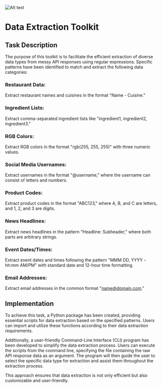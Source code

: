 ![Alt text](image.png)
# Data Extraction Toolkit
## Task Description
The purpose of this toolkit is to facilitate the efficient extraction of diverse data types from messy API responses using regular expressions. Specific patterns have been identified to match and extract the following data categories:

### Restaurant Data: 
Extract restaurant names and cuisines in the format "Name - Cuisine."

### Ingredient Lists: 
Extract comma-separated ingredient lists like "ingredient1, ingredient2, ingredient3."

### RGB Colors: 
Extract RGB colors in the format "rgb(255, 255, 255)" with three numeric values.

### Social Media Usernames: 
Extract usernames in the format "@username," where the username can consist of letters and numbers.

### Product Codes: 
Extract product codes in the format "ABC123," where A, B, and C are letters, and 1, 2, and 3 are digits.

### News Headlines: 
Extract news headlines in the pattern "Headline: Subheader," where both parts are arbitrary strings.

### Event Dates/Times: 
Extract event dates and times following the pattern "MMM DD, YYYY - hh:mm AM/PM" with standard date and 12-hour time formatting.

### Email Addresses: 
Extract email addresses in the common format "name@domain.com."

## Implementation
To achieve this task, a Python package has been created, providing essential scripts for data extraction based on the specified patterns. Users can import and utilize these functions according to their data extraction requirements.

Additionally, a user-friendly Command-Line Interface (CLI) program has been developed to simplify the data extraction process. Users can execute the scripts from the command line, specifying the file containing the raw API response data as an argument. The program will then guide the user to select the specific data type for extraction and assist them throughout the extraction process.

This approach ensures that data extraction is not only efficient but also customizable and user-friendly.



